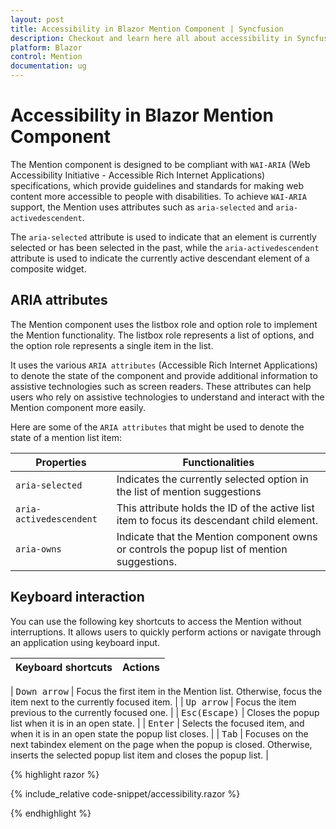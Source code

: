 ```yaml
---
layout: post
title: Accessibility in Blazor Mention Component | Syncfusion
description: Checkout and learn here all about accessibility in Syncfusion Blazor Mention component and much more details.  
platform: Blazor
control: Mention
documentation: ug
---
```


# Accessibility in Blazor Mention Component

The Mention component is designed to be compliant with `WAI-ARIA` (Web Accessibility Initiative - Accessible Rich Internet Applications) specifications, which provide guidelines and standards for making web content more accessible to people with disabilities. To achieve `WAI-ARIA` support, the Mention uses attributes such as `aria-selected` and `aria-activedescendent`. 

The `aria-selected` attribute is used to indicate that an element is currently selected or has been selected in the past, while the `aria-activedescendent` attribute is used to indicate the currently active descendant element of a composite widget.

## ARIA attributes

The Mention component uses the listbox role and option role to implement the Mention functionality. The listbox role represents a list of options, and the option role represents a single item in the list. 

It uses the various `ARIA attributes` (Accessible Rich Internet Applications) to denote the state of the component and provide additional information to assistive technologies such as screen readers. These attributes can help users who rely on assistive technologies to understand and interact with the Mention component more easily.

Here are some of the `ARIA attributes` that might be used to denote the state of a mention list item:

| **Properties** | **Functionalities** |
| --- | --- |
| `aria-selected` | Indicates the currently selected option in the list of mention suggestions |
| `aria-activedescendent` | This attribute holds the ID of the active list item to focus its descendant child element. |
| `aria-owns` | Indicate that the Mention component owns or controls the popup list of mention suggestions. |

## Keyboard interaction

You can use the following key shortcuts to access the Mention without interruptions. It allows users to quickly perform actions or navigate through an application using keyboard input.

| **Keyboard shortcuts** | **Actions** |
| --- | --- |

| <kbd>Down arrow</kbd> | Focus the first item in the Mention list. Otherwise, focus the item next to the currently focused item. |
| <kbd>Up arrow</kbd> | Focus the item previous to the currently focused one. |
| <kbd>Esc(Escape)</kbd> | Closes the popup list when it is in an open state. |
| <kbd>Enter</kbd> | Selects the focused item, and when it is in an open state the popup list closes. |
| <kbd>Tab</kbd> | Focuses on the next tabindex element on the page when the popup is closed. Otherwise, inserts the selected popup list item and closes the popup list. |

{% highlight razor %}

{% include_relative code-snippet/accessibility.razor %}

{% endhighlight %}